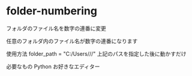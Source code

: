 # folder-numbering
フォルダのファイル名を数字の連番に変更

任意のフォルダ内のファイル名が数字の連番になります

使用方法
folder_path = "C:/Users///"
上記のパスを指定した後に動かすだけ

必要なもの
Python
お好きなエディター
